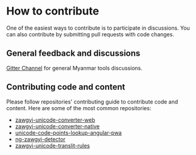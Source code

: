 # How to contribute

One of the easiest ways to contribute is to participate in discussions. You can also contribute by submitting pull requests with code changes.

## General feedback and discussions

[Gitter Channel](https://badges.gitter.im/myanmartools/community) for general Myanmar tools discussions.

## Contributing code and content

Please follow repositories' contributing guide to contribute code and content. Here are some of the most common repositories:

* [zawgyi-unicode-converter-web](https://github.com/myanmartools/zawgyi-unicode-converter-web)
* [zawgyi-unicode-converter-native](https://github.com/myanmartools/zawgyi-unicode-converter-native)
* [unicode-code-points-lookup-angular-pwa](https://github.com/myanmartools/unicode-code-points-lookup-angular-pwa)
* [ng-zawgyi-detector](https://github.com/myanmartools/ng-zawgyi-detector)
* [zawgyi-unicode-translit-rules](https://github.com/myanmartools/zawgyi-unicode-translit-rules)
